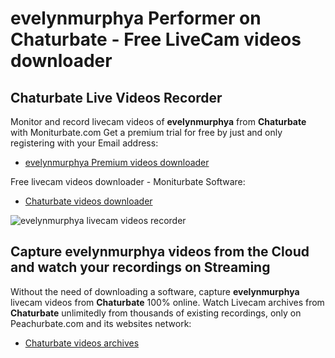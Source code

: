 # evelynmurphya Performer on Chaturbate - Free LiveCam videos downloader

## Chaturbate Live Videos Recorder

Monitor and record livecam videos of **evelynmurphya** from **Chaturbate** with Moniturbate.com
Get a premium trial for free by just and only registering with your Email address:
* [evelynmurphya Premium videos downloader](https://moniturbate.com/request-demo-licence-key.html)

Free livecam videos downloader - Moniturbate Software:
* [Chaturbate videos downloader](https://moniturbate.com/moniturbate-download-software.html)

![evelynmurphya livecam videos recorder](https://peachurnet.com/templates/moniturbate-software.png)


## Capture evelynmurphya videos from the Cloud and watch your recordings on Streaming

Without the need of downloading a software, capture **evelynmurphya** livecam videos from **Chaturbate** 100% online.
Watch Livecam archives from **Chaturbate** unlimitedly from thousands of existing recordings, only on Peachurbate.com and its websites network:
* [Chaturbate videos archives](https://peachurnet.com/)